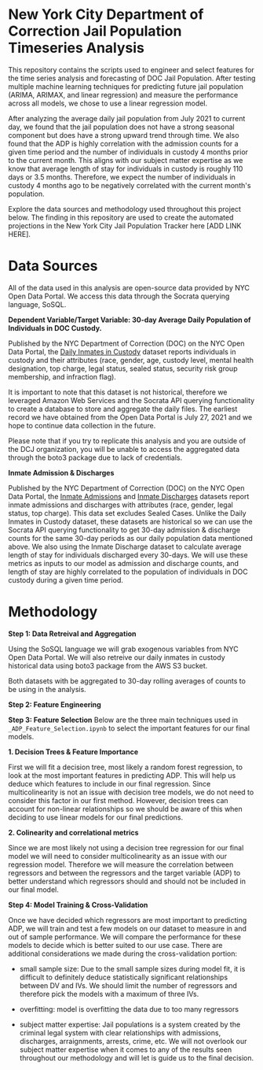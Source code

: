 # New York City Department of Correction Jail Population Timeseries Analysis

This repository contains the scripts used to engineer and select features for the time series analysis and forecasting of DOC Jail Population.
After testing multiple machine learning techniques for predicting future jail population (ARIMA, ARIMAX, and linear regression) and measure the performance across all models, we chose to use a linear regression model. 

After analyzing the average daily jail population from July 2021 to current day, we found that the jail population does not have a strong seasonal component but does have a strong upward trend through time. We also found that the ADP is highly correlation with the admission counts for a given time period and the number of individuals in custody 4 months prior to the current month. This aligns with our subject matter expertise as we know that average length of stay for individuals in custody is roughly 110 days or 3.5 months. Therefore, we expect the number of individuals in custody 4 months ago to be negatively correlated with the current month's population. 

Explore the data sources and methodology used throughout this project below. The finding in this repository are used to create the automated projections in the New York City Jail Population Tracker here [ADD LINK HERE].


# Data Sources

All of the data used in this analysis are open-source data provided by NYC Open Data Portal. We access this data through the Socrata querying language, SoSQL. 

**Dependent Variable/Target Variable: 30-day Average Daily Population of Individuals in DOC Custody.**

Published by the NYC Department of Correction (DOC) on the NYC Open Data Portal, the [Daily Inmates in Custody](https://data.cityofnewyork.us/Public-Safety/Daily-Inmates-In-Custody/7479-ugqb/about_data) dataset reports individuals in custody and their attributes (race, gender, age, custody level, mental health designation, top charge, legal status, sealed status, security risk group membership, and infraction flag).

It is important to note that this dataset is not historical, therefore we leveraged Amazon Web Services and the Socrata API querying functionality to create a database to store and aggregate the daily files. The earliest record we have obtained from the Open Data Portal is July 27, 2021 and we hope to continue data collection in the future. 

Please note that if you try to replicate this analysis and you are outside of the DCJ organization, you will be unable to access the aggregated data through the boto3 package due to lack of credentials.

**Inmate Admission & Discharges**

Published by the NYC Department of Correction (DOC) on the NYC Open Data Portal, the [Inmate Admissions](https://data.cityofnewyork.us/Public-Safety/Inmate-Admissions/6teu-xtgp/about_data) and [Inmate Discharges](https://data.cityofnewyork.us/Public-Safety/Inmate-Discharges/94ri-3ium/about_data) datasets report inmate admissions and discharges with attributes (race, gender, legal status, top charge). This data set excludes Sealed Cases. Unlike the Daily Inmates in Custody dataset, these datasets are historical so we can use the Socrata API querying functionality to get 30-day admission & discharge counts for the same 30-day periods as our daily population data mentioned above. We also using the Inmate Discharge dataset to calculate average length of stay for individuals discharged every 30-days. We will use these metrics as inputs to our model as admission and discharge counts, and length of stay are highly correlated to the population of individuals in DOC custody during a given time period.



# Methodology

**Step 1: Data Retreival and Aggregation**

Using the SoSQL language we will grab exogenous variables from NYC Open Data Portal. We will also retreive our daily inmates in custody historical data using boto3 package from the AWS S3 bucket. 

Both datasets with be aggregated to 30-day rolling averages of counts to be using in the analysis.


**Step 2: Feature Engineering**

**Step 3: Feature Selection**
Below are the three main techniques used in `_ADP_Feature_Selection.ipynb` to select the important features for our final models.

**1. Decision Trees & Feature Importance**

First we will fit a decision tree, most likely a random forest regression, to look at the most important features in predicting ADP. This will help us deduce which features to include in our final regression. Since multicolinearity is not an issue with decision tree models, we do not need to consider this factor in our first method. However, decision trees can account for non-linear relationships so we should be aware of this when deciding to use linear models for our final predictions.

**2. Colinearity and correlational metrics**

Since we are most likely not using a decision tree regression for our final model we will need to consider multicolinearity as an issue with our regression model. Therefore we will measure the correlation between regressors and between the regressors and the target variable (ADP) to better understand which regressors should and should not be included in our final model.


**Step 4: Model Training & Cross-Validation**

Once we have decided which regressors are most important to predicting ADP, we will train and test a few models on our dataset to measure in and out of sample performance. We will compare the performance for these models to decide which is better suited to our use case. There are additional considerations we made during the cross-validation portion:


* small sample size: Due to the small sample sizes during model fit, it is difficult to definitely deduce statistically significant relationships between DV and IVs. We should limit the number of regressors and therefore pick the models with a maximum of three IVs.

* overfitting: model is overfitting the data due to too many regressors  

* subject matter expertise: Jail populations is a system created by the criminal legal system with clear relationships with admissions, discharges, arraignments, arrests, crime, etc. We will not overlook our subject matter expertise when it comes to any of the results seen throughout our methodology and will let is guide us to the final decision.
